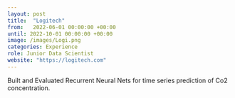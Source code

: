 ```yaml
---
layout: post
title:  "Logitech"
from:   2022-06-01 00:00:00 +00:00
until: 2022-10-01 00:00:00 +00:00
image: /images/Logi.png
categories: Experience
role: Junior Data Scientist
website: "https://logitech.com"
---
```

Built and Evaluated Recurrent Neural Nets for time series prediction of Co2 concentration.